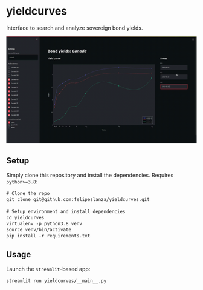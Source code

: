 yieldcurves
====

Interface to search and analyze sovereign bond yields.

![](assets/demo.gif)


Setup
-----

Simply clone this repository and install the dependencies. Requires `python>=3.8`:

```shell
# Clone the repo
git clone git@github.com:felipeslanza/yieldcurves.git

# Setup environment and install dependencies
cd yieldcurves
virtualenv -p python3.8 venv
source venv/bin/activate
pip install -r requirements.txt
```


Usage
-----

Launch the `streamlit`-based app:

```shell
streamlit run yieldcurves/__main__.py
```
